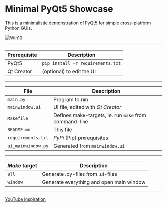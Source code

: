 Minimal PyQt5 Showcase
======================

This is a minimalistic demonstration of PyQt5 for simple cross-platform Python GUIs.

![Win10](https://i.imgur.com/gRqGNnL.png)

---

| Prerequisite | Description |
|--------------|-------------|
| PyQt5        | `pip install -r requirements.txt`
| Qt Creator   | (optional) to edit the UI

---

| File               | Description |
|--------------------|-------------|
| `main.py`          | Program to run
| `mainwindow.ui`    | UI file, edited with _Qt Creator_
| `Makefile`         | Defines make-targets, ie. run `make` from command-line
| `README.md`        | This file   |
| `requirements.txt` | _PyPi_ (Pip) prerequisites
| `ui_mainwindow.py` | Generated from `mainwindow.ui`

---

| _Make_ target | Description |
|---------------|-------------|
| `all`         | Generate .py-files from .ui-files
| `window`      | Generate everything and open main window

---

[YouTube inspiration](https://youtu.be/TyR5OBdYzSs)
